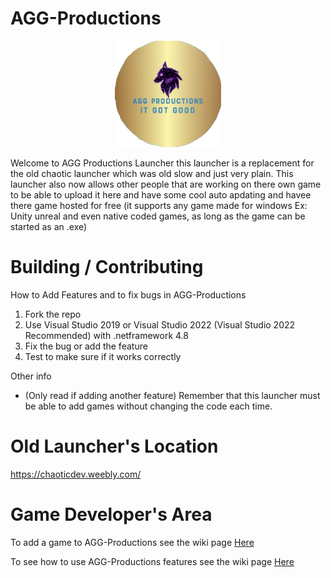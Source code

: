 # AGG-Productions

<p align="center"> <img width="170" src="Cover.png"/> </p>

Welcome to AGG Productions Launcher this launcher is a replacement for the old chaotic launcher which was old slow and just very plain. This launcher also now allows other people that are working on there own game to be able to upload it here and have some cool auto apdating and havee there game hosted for free (it supports any game made for windows Ex: Unity unreal and even native coded games, as long as the game can be started as an .exe)

# Building / Contributing

How to Add Features and to fix bugs in AGG-Productions

1. Fork the repo
2. Use Visual Studio 2019 or Visual Studio 2022 (Visual Studio 2022 Recommended) with .netframework 4.8
3. Fix the bug or add the feature
4. Test to make sure if it works correctly

Other info
- (Only read if adding another feature) Remember that this launcher must be able to add games without changing the code each time.

# Old Launcher's Location

https://chaoticdev.weebly.com/

# Game Developer's Area

To add a game to AGG-Productions see the wiki page [Here](https://github.com/awesomegamergame/AGG-Productions/wiki/How-to-add-a-game)

To see how to use AGG-Productions features see the wiki page [Here](https://github.com/awesomegamergame/AGG-Productions/wiki/Features-and-how-to-use)
